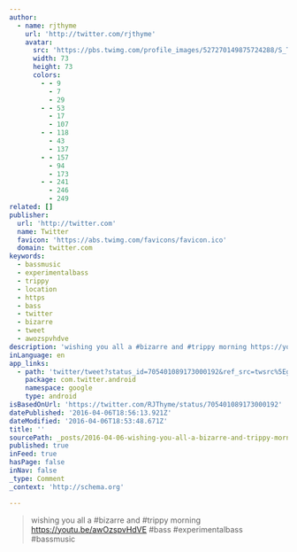 ```yaml
---
author:
  - name: rjthyme
    url: 'http://twitter.com/rjthyme'
    avatar:
      src: 'https://pbs.twimg.com/profile_images/527270149875724288/S_T6hh74_bigger.jpeg'
      width: 73
      height: 73
      colors:
        - - 9
          - 7
          - 29
        - - 53
          - 17
          - 107
        - - 118
          - 43
          - 137
        - - 157
          - 94
          - 173
        - - 241
          - 246
          - 249
related: []
publisher:
  url: 'http://twitter.com'
  name: Twitter
  favicon: 'https://abs.twimg.com/favicons/favicon.ico'
  domain: twitter.com
keywords:
  - bassmusic
  - experimentalbass
  - trippy
  - location
  - https
  - bass
  - twitter
  - bizarre
  - tweet
  - awozspvhdve
description: 'wishing you all a #bizarre and #trippy morning https://youtu.be/awOzspvHdVE #bass #experimentalbass #bassmusic'
inLanguage: en
app_links:
  - path: 'twitter/tweet?status_id=705401089173000192&ref_src=twsrc%5Egoogle%7Ctwcamp%5Eandroidseo%7Ctwgr%5Estatus%7Ctwterm%5E705401089173000192'
    package: com.twitter.android
    namespace: google
    type: android
isBasedOnUrl: 'https://twitter.com/RJThyme/status/705401089173000192'
datePublished: '2016-04-06T18:56:13.921Z'
dateModified: '2016-04-06T18:53:48.671Z'
title: ''
sourcePath: _posts/2016-04-06-wishing-you-all-a-bizarre-and-trippy-morning-httpsyoutu.md
published: true
inFeed: true
hasPage: false
inNav: false
_type: Comment
_context: 'http://schema.org'

---
```

> wishing you all a \#bizarre and \#trippy morning https://youtu.be/awOzspvHdVE \#bass \#experimentalbass \#bassmusic